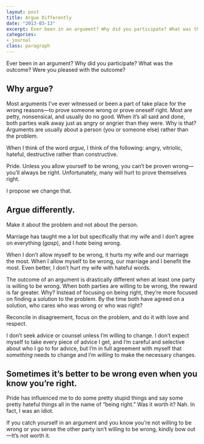 ```yaml
---
layout: post
title: Argue Differently
date: "2013-03-13"
excerpt: Ever been in an argument? Why did you participate? What was the outcome? Were you pleased with the outcome? Let’s argue differently.
categories:
- journal
class: paragraph
---
```


Ever been in an argument? Why did you participate? What was the outcome? Were you pleased with the outcome?

## Why argue?

Most arguments I’ve ever witnessed or been a part of take place for the wrong reasons—to prove someone wrong or prove oneself right. Most are petty, nonsensical, and usually do no good. When it’s all said and done, both parties walk away just as angry or angrier than they were. Why is that? Arguments are usually about a person (you or someone else) rather than the problem.

When I think of the word *argue,* I think of the following: angry, vitriolic, hateful, destructive rather than constructive.

Pride. Unless you allow yourself to be wrong, you can’t be proven wrong—you’ll always be right. Unfortunately, many will hurt to prove themselves right.

I propose we change that.

## Argue differently.

Make it about the problem and not about the person.

Marriage has taught me a lot but specifically that my wife and I don’t agree on everything (*gasp*), and I _hate_ being wrong.

When I don’t allow myself to be wrong, it hurts my wife and our marriage the most. When I allow myself to be wrong, our marriage and I benefit the most. Even better, I don’t hurt my wife with hateful words.

The outcome of an argument is drastically different when at least one party is willing to be wrong. When both parties are willing to be wrong, the reward is far greater. Why? Instead of focusing on being right, they’re more focused on finding a solution to the problem. By the time both have agreed on a solution, who cares who was wrong or who was right?

Reconcile in disagreement, focus on the problem, and do it with love and respect.

I don’t seek advice or counsel unless I’m willing to change. I don’t expect myself to take every piece of advice I get, and I’m careful and selective about who I go to for advice, but I’m in full agreement with myself that *something* needs to change and I’m *willing* to make the necessary changes.

## Sometimes it’s better to be wrong even when you know you’re right.

Pride has influenced me to do some pretty stupid things and say some pretty hateful things all in the name of “being right.” Was it worth it? Nah. In fact, I was an idiot.

If you catch yourself in an argument and you know you’re not willing to be wrong or you sense the other party isn’t willing to be wrong, kindly bow out—It’s not worth it.
